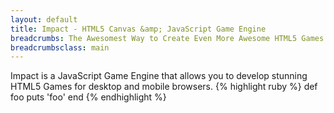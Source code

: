 ```yaml
---
layout: default
title: Impact - HTML5 Canvas &amp; JavaScript Game Engine
breadcrumbs: The Awesomest Way to Create Even More Awesome HTML5 Games!
breadcrumbsclass: main
---
```

Impact is a JavaScript Game Engine that allows you to develop stunning HTML5 Games for desktop and mobile browsers.
{% highlight ruby %}
def foo
  puts 'foo'
end
{% endhighlight %}